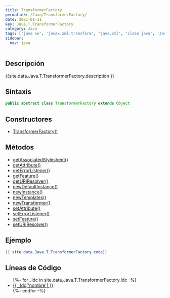 ```yaml
---
title: TransformerFactory
permalink: /Java/TransformerFactory/
date: 2021-01-11
key: Java.T.TransformerFactory
category: Java
tags: ['java se', 'javax.xml.transform', 'java.xml', 'clase java', 'Java 1.5']
sidebar: 
  nav: java
---
```


## Descripción
{{site.data.Java.T.TransformerFactory.description }}

## Sintaxis
~~~java
public abstract class TransformerFactory extends Object
~~~

## Constructores
* [TransformerFactory()](/Java/TransformerFactory/TransformerFactory/)

## Métodos
* [getAssociatedStylesheet()](/Java/TransformerFactory/getAssociatedStylesheet)
* [getAttribute()](/Java/TransformerFactory/getAttribute)
* [getErrorListener()](/Java/TransformerFactory/getErrorListener)
* [getFeature()](/Java/TransformerFactory/getFeature)
* [getURIResolver()](/Java/TransformerFactory/getURIResolver)
* [newDefaultInstance()](/Java/TransformerFactory/newDefaultInstance)
* [newInstance()](/Java/TransformerFactory/newInstance)
* [newTemplates()](/Java/TransformerFactory/newTemplates)
* [newTransformer()](/Java/TransformerFactory/newTransformer)
* [setAttribute()](/Java/TransformerFactory/setAttribute)
* [setErrorListener()](/Java/TransformerFactory/setErrorListener)
* [setFeature()](/Java/TransformerFactory/setFeature)
* [setURIResolver()](/Java/TransformerFactory/setURIResolver)

## Ejemplo
~~~java
{{ site.data.Java.T.TransformerFactory.code}}
~~~

## Líneas de Código
<ul>
{%- for _ldc in site.data.Java.T.TransformerFactory.ldc -%}
   <li>
       <a href="{{_ldc['url'] }}">{{ _ldc['nombre'] }}</a>
   </li>
{%- endfor -%}
</ul>
